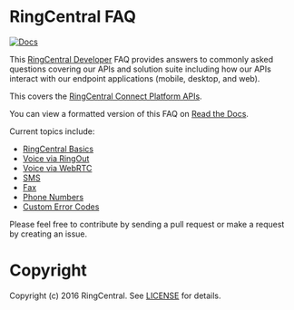 RingCentral FAQ
===============

[![Docs][docs-readthedocs-svg]][docs-readthedocs-link]

This [RingCentral Developer](https://developers.ringcentral.com) FAQ provides answers to commonly asked questions covering our APIs and solution suite including how our APIs interact with our endpoint applications (mobile, desktop, and web).

This covers the [RingCentral Connect Platform APIs](https://developers.ringcentral.com).

You can view a formatted version of this FAQ on [Read the Docs](http://ringcentral-faq.readthedocs.org/).

Current topics include:

* [RingCentral Basics](docs/basics.md)
* [Voice via RingOut](docs/voice_ringout.md)
* [Voice via WebRTC](docs/voice_webrtc.md)
* [SMS](docs/sms.md)
* [Fax](docs/fax.md)
* [Phone Numbers](docs/phone_numbers.md)
* [Custom Error Codes](docs/errors.md)

Please feel free to contribute by sending a pull request or make a request by creating an issue.

# Copyright

Copyright (c) 2016 RingCentral. See [LICENSE][] for details.

 [docs-readthedocs-svg]: https://img.shields.io/badge/docs-readthedocs-blue.svg
 [docs-readthedocs-link]: http://ringcentral-faq.readthedocs.org/
 [license]: LICENSE.md
